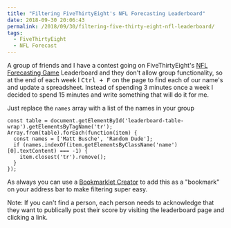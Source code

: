 ```yaml
---
title: "Filtering FiveThirtyEight's NFL Forecasting Leaderboard"
date: 2018-09-30 20:06:43
permalink: /2018/09/30/filtering-five-thirty-eight-nfl-leaderboard/
tags:
  - FiveThirtyEight
  - NFL Forecast
---
```


A group of friends and I have a contest going on FiveThirtyEight's [NFL Forecasting Game](https://projects.fivethirtyeight.com/2018-nfl-forecasting-game/leaderboard/) Leaderboard and they don't allow group functionality, so at the end of each week I <kbd>Ctrl + F</kbd> on the page to find each of our name's and update a spreadsheet. Instead of spending 3 minutes once a week I decided to spend 15 minutes and write something that will do it for me.

Just replace the `names` array with a list of the names in your group

    const table = document.getElementById('leaderboard-table-wrap').getElementsByTagName('tr');
    Array.from(table).forEach(function(item) {
      const names = ['Matt Busche', 'Random Dude'];
      if (names.indexOf(item.getElementsByClassName('name')[0].textContent) === -1) {
        item.closest('tr').remove();
      }
    });

As always you can use a [Bookmarklet Creator](https://mrcoles.com/bookmarklet/) to add this as a "bookmark" on your address bar to make filtering super easy.

Note: If you can't find a person, each person needs to acknowledge that they want to publically post their score by visiting the leaderboard page and clicking a link.
